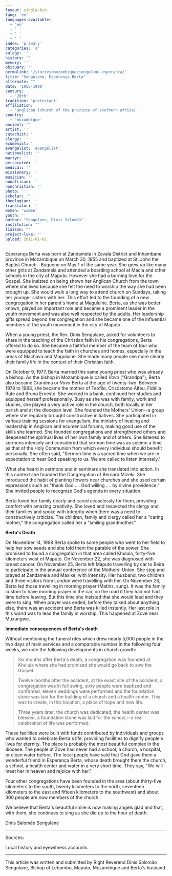 ```yaml
---
layout: single-bio
lang: 'en'
languages-available:
  - 'en'
  - ' '
  - ' '
  - ' '
index: 'primary'
categories: 's'
eulogy: ''
history: ''
memory: ''
obituary: ''
permalink: '/stories/mozambique/sengulane-esperanca/'
title: "Sengulane, Esperança Berta"
alternate: ""
date: '1955-1998'
century:
  - '20th'
tradition: 'protestant'
affiliation:
  - 'anglican (church of the province of southern africa)'
country:
  - 'mozambique'
ancient: ''
artist: ''
catechist: ''
clergy: ''
ecumenist: ''
evangelist: 'evangelist'
nationalist: ''
martyr: ''
persecuted: ''
medical: ''
missionary: ''
musician: ''
nonafrican: ''
nonchristian: ''
photo: ''
scholar: ''
theologian: ''
translator: ''
women: 'women'
youth: ''
author: "Sengulane, Dinis Salomão"
institution: ""
liaison: ""
project-luke: ''
upload: 2011-01-01
---
```




Esperan&ccedil;a Berta was born at Zandamela in Zavala District and Inhambane province in Mozambique on March 30, 1955 and baptized at St. John the Baptist Church--Buquene on May 1 of the same year. She grew up like many other girls at Zandamela and attended a boarding school at Macia and other schools in the city of Maputo. However she had a burning love for the Gospel. She insisted on being shown her Anglican Church from the town where she lived because she felt the need to worship the way she had been brought up. She would walk a long way to attend church on Sundays, taking her younger sisters with her. This effort led to the founding of a new congregation in her parent's home at Maguluine. Berta, as she was better known, played an important role and became a prominent leader in the youth movement and was also well respected by the adults. Her leadership gifts spread beyond her congregation and she became one of the influential members of the youth movement in the city of Maputo.

When a young priest, the Rev. Dinis Sengulane, asked for volunteers to share in the teaching of the Christian faith in his congregations, Berta offered to do so. She became a faithful member of the team of four who were equipped to teach the faith in churches and homes, especially in the areas of Machava and Maguluine. She made many people see more clearly their family life in the context of their Christian faith.

On October 9, 1977, Berta married this same young priest who was already a bishop. As the bishop in Mozambique is called *Vovo* ("Grandpa"), Berta also became  Grandma or *Vovo* Berta at the age of twenty-two.  Between 1978 to 1983, she became the mother of Te&oacute;filo, Cris&oacute;stomo Alfeu, Fid&eacute;lia Rute and Bruno Ernesto.  She worked in a bank, continued her studies and equipped herself professionally. Busy as she was with family, work and studies, she played a very active role in the church, both locally in her parish and at the diocesan level. She founded the Mothers' Union--a group where she regularly brought constructive initiatives. She participated in various training sessions for evangelism, the ministry of healing and leadership in Anglican and ecumenical forums, making good use of the skills she learned. She founded congregations and strengthened others and deepened the spiritual lives of her own family and of others. She listened to sermons intensely and considered that sermon time was as solemn a time as that of the Holy Communion from which every individual should benefit personally. She often said, "Sermon time is a sacred time when we are in expectation to hear God speaking to us. We are called to listen intensely."

What she heard in sermons and in seminars she translated into action. In this context she founded the Congregation of Bernard Mizeki. She introduced the habit of planting flowers near churches and she used certain expressions such as "thank God .... God willing .... by divine providence."  She invited people to recognize God's agenda in every situation.

Berta loved her family dearly and cared ceaselessly for them, providing comfort with amazing creativity.  She loved and respected the clergy and their families and spoke with integrity when there was a need to constructively criticize. The children, family and clergy called her a "caring mother," the congregation called her a "smiling grandmother."

**Berta's Death**

On November 14, 1998 Berta spoke to some people who went to her field to help her sow seeds and she told them the parable of the sower. She promised to found a congregation in that area called Khulula, forty-five kilometers west of Maputo. On November 22, she was diagnosed with breast cancer.  On November 25, Berta left Maputo travelling by car to Beira to participate in the annual conference of the Mothers' Union. She stop and prayed at Zandamela and Maxixe, with intensity. Her husband, two children and three visitors from London were travelling with her.  On November 26, Berta led those travelling in morning prayer (Matins, sung). It was the family custom to have morning prayer in the car, on the road if they had not had time before leaving. But this time she insisted that she would lead and they were to sing. When prayer was ended, before they talked about anything else, there was an accident and Berta was killed instantly. Her last role in this world was to lead the family in worship. This happened at Zove near Muxungwe.

**Immediate consequences of Berta's death**

Without mentioning the funeral rites which drew nearly 5,000 people in the two days of main services and a comparable number in the following four weeks, we note the following developments in church growth:

> Six months after Berta's death, a congregation was founded at Khulula where she had promised she would go back to sow the Gospel.
>
> Twelve months after the accident, at the exact site of the accident, a congregation was in full swing, sixty people were baptized and confirmed, eleven weddings were performed and the foundation stone was laid for the building of a church and a health center. This was to create, in this location, a place of hope and new life.
>
>
>
> Three years later, the church was dedicated, the health center was blessed, a foundation stone was laid for the school,--a real celebration of life was performed.
>

These facilities were built with funds contributed by individuals and groups who wanted to celebrate Berta's life, providing facilities to dignify people's lives for eternity. The place is probably the most beautiful complex in the diocese. The people at Zove had never had a school, a church, a hospital, or clean water before. The local people have said that God gave them a wonderful friend in Esperan&ccedil;a Berta, whose death brought them the church, a school, a health center and water in a very short time. They say, "We will meet her in heaven and rejoice with her."

Four other congregations have been founded in the area (about thirty-five kilometers to the south, twenty kilometers to the north, seventeen kilometers to the east and fifteen kilometers to the southwest) and about 300 people are now members of the church.

We believe that Berta's beautiful smile is now making angels glad and that, with them, she continues to sing as she did up to the hour of death.

Dinis Salom&atilde;o Sengulane

---

Sources:

Local history and eyewitness accounts.

---

This article was written and submitted by Right Reverend Dinis Salom&atilde;o Sengulane, Bishop of Lebombo, Maputo, Mozambique and Berta's husband.
